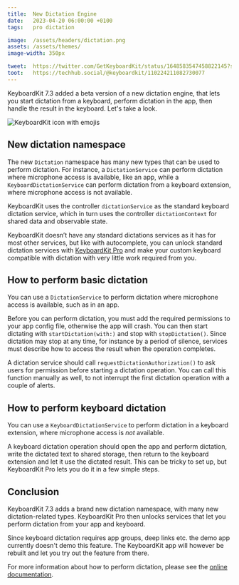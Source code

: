 ```yaml
---
title:  New Dictation Engine
date:   2023-04-20 06:00:00 +0100
tags:   pro dictation

image:  /assets/headers/dictation.png
assets: /assets/themes/
image-width: 350px

tweet:  https://twitter.com/GetKeyboardKit/status/1648583547458822145?s=20
toot:   https://techhub.social/@keyboardkit/110224211082730077
---
```


KeyboardKit 7.3 added a beta version of a new dictation engine, that lets you start dictation from a keyboard, perform dictation in the app, then handle the result in the keyboard. Let's take a look.

![KeyboardKit icon with emojis]({{page.image}})


## New dictation namespace

The new `Dictation` namespace has many new types that can be used to perform dictation. For instance, a `DictationService` can perform dictation where microphone access is available, like an app, while a `KeyboardDictationService` can perform dictation from a keyboard extension, where microphone access is not available.

KeyboardKit uses the controller `dictationService` as the standard keyboard dictation service, which in turn uses the controller `dictationContext` for shared data and observable state.

KeyboardKit doesn’t have any standard dictations services as it has for most other services, but like with autocomplete, you can unlock standard dictation services with [KeyboardKit Pro](/pro) and make your custom keyboard compatible with dictation with very little work required from you.


## How to perform basic dictation

You can use a `DictationService` to perform dictation where microphone access is available, such as in an app.

Before you can perform dictation, you must add the required permissions to your app config file, otherwise the app will crash. You can then start dictating with `startDictation(with:)` and stop with `stopDictation()`. Since dictation may stop at any time, for instance by a period of silence, services must describe how to access the result when the operation completes.

A dictation service should call `requestDictationAuthorization()` to ask users for permission before starting a dictation operation. You can call this function manually as well, to not interrupt the first dictation operation with a couple of alerts.


## How to perform keyboard dictation

You can use a `KeyboardDictationService` to perform dictation in a keyboard extension, where microphone access is *not* available.

A keyboard dictation operation should open the app and perform dictation, write the dictated text to shared storage, then return to the keyboard extension and let it use the dictated result. This can be tricky to set up, but KeyboardKit Pro lets you do it in a few simple steps.


## Conclusion

KeyboardKit 7.3 adds a brand new dictation namespace, with many new dictation-related types. KeyboardKit Pro then unlocks services that let you perform dictation from your app and keyboard.

Since keyboard dictation requires app groups, deep links etc. the demo app currently doesn't demo this feature. The KeyboardKit app will however be rebuilt and let you try out the feature from there.

For more information about how to perform dictation, please see the [online documentation]({{site.documentation_url}}dictation).